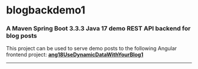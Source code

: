 # blogbackdemo1

### A Maven Spring Boot 3.3.3 Java 17 demo REST API backend for blog posts 

This project can be used to serve demo posts to the following Angular frontend project:
**[ang18UseDynamicDataWithYourBlog1](https://github.com/zzpzaf/ang18UseDynamicDataWithYourBlog1)**

---
